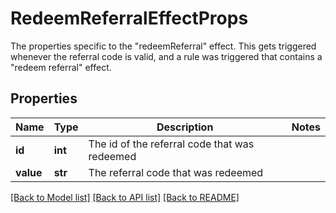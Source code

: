 # RedeemReferralEffectProps

The properties specific to the \"redeemReferral\" effect. This gets triggered whenever the referral code is valid, and a rule was triggered that contains a \"redeem referral\" effect.
## Properties
Name | Type | Description | Notes
------------ | ------------- | ------------- | -------------
**id** | **int** | The id of the referral code that was redeemed | 
**value** | **str** | The referral code that was redeemed | 

[[Back to Model list]](../README.md#documentation-for-models) [[Back to API list]](../README.md#documentation-for-api-endpoints) [[Back to README]](../README.md)


